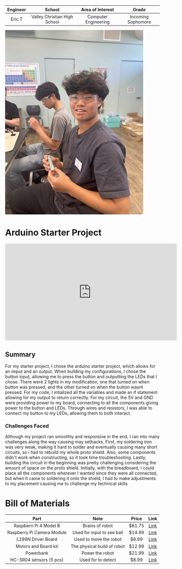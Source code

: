 
<!--

Ball Tracking Robot
Replace this text with a brief description (2-3 sentences) of your project. This description should draw the reader in and make them interested in what you've built. You can include what the biggest challenges, takeaways, and triumphs from completing the project were. As you complete your portfolio, remember your audience is less familiar than you are with all that your project entails!

You should comment out all portions of your portfolio that you have not completed yet, as well as any instructions:

-->



| **Engineer** | **School** | **Area of Interest** | **Grade** |
|:--:|:--:|:--:|:--:|
| Eric T | Valley Christian High School | Computer Engineering | Incoming Sophomore




<img src="Eric_T (1).JPG" alt="Headshot" width="450" height="600">

<!--
 
# Final Milestone

**Don't forget to replace the text below with the embedding for your milestone video. Go to Youtube, click Share -> Embed, and copy and paste the code to replace what's below.**

<iframe width="560" height="315" src="https://www.youtube.com/embed/F7M7imOVGug" title="YouTube video player" frameborder="0" allow="accelerometer; autoplay; clipboard-write; encrypted-media; gyroscope; picture-in-picture; web-share" allowfullscreen></iframe>

For your final milestone, explain the outcome of your project. Key details to include are:
- What you've accomplished since your previous milestone
- What your biggest challenges and triumphs were at BSE
- A summary of key topics you learned about
- What you hope to learn in the future after everything you've learned at BSE



# Second Milestone

**Don't forget to replace the text below with the embedding for your milestone video. Go to Youtube, click Share -> Embed, and copy and paste the code to replace what's below.**

<iframe width="560" height="315" src="https://www.youtube.com/embed/y3VAmNlER5Y" title="YouTube video player" frameborder="0" allow="accelerometer; autoplay; clipboard-write; encrypted-media; gyroscope; picture-in-picture; web-share" allowfullscreen></iframe>

For your second milestone, explain what you've worked on since your previous milestone. You can highlight:
- Technical details of what you've accomplished and how they contribute to the final goal
- What has been surprising about the project so far
- Previous challenges you faced that you overcame
- What needs to be completed before your final milestone 

# First Milestone

**Don't forget to replace the text below with the embedding for your milestone video. Go to Youtube, click Share -> Embed, and copy and paste the code to replace what's below.**

<iframe width="560" height="315" src="https://www.youtube.com/embed/CaCazFBhYKs" title="YouTube video player" frameborder="0" allow="accelerometer; autoplay; clipboard-write; encrypted-media; gyroscope; picture-in-picture; web-share" allowfullscreen></iframe>

For your first milestone, describe what your project is and how you plan to build it. You can include:
- An explanation about the different components of your project and how they will all integrate together
- Technical progress you've made so far
- Challenges you're facing and solving in your future milestones
- What your plan is to complete your project
  -->

# Arduino Starter Project



<iframe width="560" height="315" src="https://www.youtube.com/embed/5sS4r5BRks8?si=SgCfxLQdLVn6RgoO" title="YouTube video player" frameborder="0" allow="accelerometer; autoplay; clipboard-write; encrypted-media; gyroscope; picture-in-picture; web-share" referrerpolicy="strict-origin-when-cross-origin" allowfullscreen></iframe>

<h2>
 Summary
</h2>
For my starter project, I chose the arduino starter project, which allows for an imput and an output. When building my configurations, I chose the button input, allowing me to press the button and outputting the LEDs that I chose. There were 2 lights in my modification, one that turned on when button was pressed, and the other turned on when the button wasnt pressed. For my code, I intialized all the variables and made an if statement allowing for my output to return correctly. For my circuit, the 5V and GND were providing power to my board, connecting to all the components giving power to the button and LEDs. Through wires and resistors, I was able to connect my button to my LEDs, allowing them to both interact.

<h3>
 Challenges Faced
</h3>
Although my project ran smoothly and responsive in the end, I ran into many challenges along the way causing may setbacks. First, my soldering iron was very weak, making it hard to solder and eventually causing many short circuits, so i had to rebuild my whole proto shield. Also, some components didn't work when constructing, so it took time troubleshooting. Lastly, building the circuit in the beginning was pretty challenging considering the amount of space on the proto shield. Initially, with the breadboard, I could place all the components wherever I wanted since they were all connected, but when It came to soldering it onto the shield, I had to make adjustments to my placement causing me to challenge my technical skills 


<!--

# Schematics 
Here's where you'll put images of your schematics. [Tinkercad](https://www.tinkercad.com/blog/official-guide-to-tinkercad-circuits) and [Fritzing](https://fritzing.org/learning/) are both great resoruces to create professional schematic diagrams, though BSE recommends Tinkercad becuase it can be done easily and for free in the browser. 

# Code
Here's where you'll put your code. The syntax below places it into a block of code. Follow the guide [here]([url](https://www.markdownguide.org/extended-syntax/)) to learn how to customize it to your project needs. 

c++
void setup() {
  // put your setup code here, to run once:
  Serial.begin(9600);
  Serial.println("Hello World!");
}

void loop() {
  // put your main code here, to run repeatedly:

}
```


-->

# Bill of Materials

| **Part** | **Note** | **Price** | **Link** |
|:--:|:--:|:--:|:--:|
| Raspberri Pi 4 Model B | Brains of robot | $61.75 | <a href="https://www.amazon.com/Raspberry-Model-2019-Quad-Bluetooth/dp/B07TC2BK1X?source=ps-sl-shoppingads-lpcontext&ref_=fplfs&smid=A2QE71HEBJRNZE&th=1"> Link </a> |
| Raspberry Pi Camera Module | Used for input to see ball | $14.99 | <a href="https://www.amazon.com/Arducam-Autofocus-Raspberry-Motorized-Software/dp/B07SN8GYGD/ref=sr_1_5?crid=3236VFT39VAPQ&keywords=picamera&qid=1689698732&s=electronics&sprefix=picamer%2Celectronics%2C138&sr=1-5"> Link </a> |
| L298N Driver Board | Used to move the robot | $8.99 | <a href="https://www.amazon.com/Qunqi-2Packs-Controller-Stepper-Arduino/dp/B01M29YK5U/ref=sr_1_1_sspa?crid=3DE9ZH0NI3KJX&keywords=l298n&qid=1689698859&s=electronics&sprefix=l298n%2Celectronics%2C164&sr=1-1-spons&sp_csd=d2lkZ2V0TmFtZT1zcF9hdGY&psc=1"> Link </a> |
| Motors and Board kit | The physical build of robot | $12.99 | <a href="https://www.amazon.com/Smart-Chassis-Motors-Encoder-Battery/dp/B01LXY7CM3/ref=sr_1_4crid=27ACD61NPNLO4&keywords=robot+car+kit&qid=1689698962&s=electronics&sprefix=robot+car+kit%2Celectronics%2C169&sr=1-4"> Link </a> |
| Powerbank | Power the robot | $21.99 | <a href="https://www.amazon.com/Anker-Ultra-Compact-High-Speed-VoltageBoost-Technology/dp/B07QXV6N1B/ref=sr_1_1_sspa?crid=53ULGW8ZNDOW&keywords=power%2Bbank&qid=1689699045&s=electronics&sprefix=power%2Bbank%2Celectronics%2C144&sr=1-1-spons&sp_csd=d2lkZ2V0TmFtZT1zcF9hdGY&th=1"> Link </a> |
| HC-SR04 sensors (5 pcs) | Used for to detect | $8.99 | <a href="https://www.amazon.com/Organizer-Ultrasonic-Distance-MEGA2560-ElecRight/dp/B07RGB4W8V/ref=sr_1_2?crid=UYI359LWAAVU&keywords=hc%2Bsr04%2Bultrasonic%2Bsensor%2B3%2Bpc&qid=1689699122&s=electronics&sprefix=hc%2Bsr04%2Bultrasonic%2Bsensor%2B3%2Bpc%2Celectronics%2C123&sr=1-2&th=1"> Link </a> |



<!--

# Other Resources/Examples
One of the best parts about Github is that you can view how other people set up their own work. Here are some past BSE portfolios that are awesome examples. You can view how they set up their portfolio, and you can view their index.md files to understand how they implemented different portfolio components.
- [Example 1](https://trashytuber.github.io/YimingJiaBlueStamp/)
- [Example 2](https://sviatil0.github.io/Sviatoslav_BSE/)
- [Example 3](https://arneshkumar.github.io/arneshbluestamp/)

To watch the BSE tutorial on how to create a portfolio, click here.


-->
